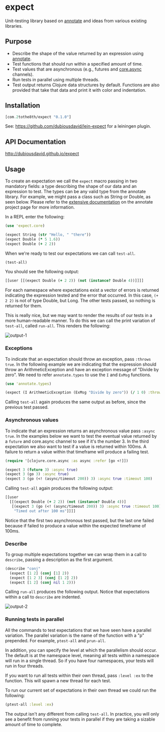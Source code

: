 # expect

Unit-testing library based on [annotate](https://github.com/roomkey/annotate) and ideas from various existing libraries.

## Purpose

* Describe the shape of the value returned by an expression using [annotate](https://github.com/roomkey/annotate).
* Test functions that should run within a specified amount of time.
* Test values that are asynchronous (e.g., futures and [core.async](https://github.com/clojure/core.async) channels).
* Run tests in parallel using multiple threads.
* Test output returns Clojure data structures by default. Functions are also provided that take that data and print it with color and indentation.

## Installation

```clojure
[com.2tothe8th/expect "0.1.0"]
```

See: https://github.com/dubiousdavid/lein-expect for a leiningen plugin.

## API Documentation

http://dubiousdavid.github.io/expect

## Usage

To create an expectation we call the `expect` macro passing in two mandatory fields: a type describing the shape of our data and an expression to test. The types can be any valid type from the annotate library. For example, we might pass a class such as String or Double, as seen below.  Please refer to the [extensive documentation](https://github.com/roomkey/annotate#annotate) on the annotate project page for more information.

In a REPL enter the following:

```clojure
(use 'expect.core)

(expect String (str "Hello, " "there"))
(expect Double (* 5 1.6))
(expect Double (+ 2 2))
```

When we're ready to test our expectations we can call `test-all`.

```clojure
(test-all)
```

You should see the following output:

```clojure
[[user [[(expect Double (+ 2 2)) (not (instance? Double 4))]]]]
```

For each namespace where expectations exist a vector of errors is returned indicating the expression tested and the error that occurred. In this case, `(+ 2 2)` is not of type Double, but Long. The other tests passed, so nothing is returned for them.

This is really nice, but we may want to render the results of our tests in a more human-readable manner. To do this we can call the print variation of `test-all`, called `run-all`. This renders the following:

![output-1](http://localhost:8000/images/output-1.png)

### Exceptions

To indicate that an expectation should throw an exception, pass `:throws true`. In the following example we are indicating that the expression should throw an ArithmeticException and have an exception message of "Divide by zero". We need to refer `annotate.types` to use the `I` and `ExMsg` functions.

```clojure
(use 'annotate.types)

(expect (I ArithmeticException (ExMsg "Divide by zero")) (/ 1 0) :throws true)
```

Calling `test-all` again produces the same output as before, since the previous test passed.

### Asynchronous values

To indicate that an expression returns an asynchronous value pass `:async true`. In the examples below we want to test the eventual value returned by a `future` and core.async channel to see if it's the number 3. In the third expectation we also want to test if a value is returned within 100ms. A failure to return a value within that timeframe will produce a failing test.

```clojure
(require '[clojure.core.async :as async :refer [go <!]])

(expect 3 (future 3) :async true)
(expect 3 (go 3) :async true)
(expect 3 (go (<! (async/timeout 200)) 3) :async true :timeout 100)
```

Calling `test-all` again produces the following output:

```clojure
[[user
  [[(expect Double (+ 2 2)) (not (instance? Double 4))]
   [(expect 3 (go (<! (async/timeout 200)) 3) :async true :timeout 100)
    "Timed out after 100 ms"]]]]
```

Notice that the first two asynchronous test passed, but the last one failed because if failed to produce a value within the expected timeframe of 100ms.

### Describe

To group multiple expectations together we can wrap them in a call to `describe`, passing a description as the first argument.

```clojure
(describe "conj"
  (expect [1 2] (conj [1] 2))
  (expect [1 2 3] (conj [1 2] 2))
  (expect [1 2] (conj nil 1 2)))
```

Calling `run-all` produces the following output. Notice that expectations within a call to `describe` are indented.

![output-2](http://localhost:8000/images/output-2.png)

### Running tests in parallel

All the commands to test expectations that we have seen have a parallel variation. The parallel variation is the name of the function with a "p" prepended. For example, `ptest-all` and `prun-all`.

In addition, you can specify the level at which the parallelism should occur. The default is at the namespace level, meaning all tests within a namespace will run in a single thread. So if you have four namespaces, your tests will run in four threads.

If you want to run all tests within their own thread, pass `:level :ex` to the function. This will spawn a new thread for each test.

To run our current set of expectations in their own thread we could run the following:

```clojure
(ptest-all :level :ex)
```

The output isn't any different from calling `test-all`. In practice, you will only see a benefit from running your tests in parallel if they are taking a sizable amount of time to complete.
